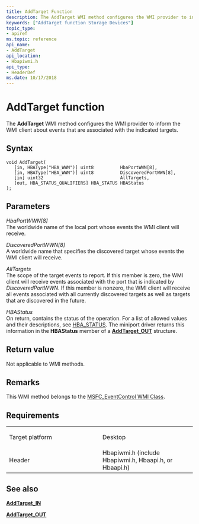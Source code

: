 ```yaml
---
title: AddTarget Function
description: The AddTarget WMI method configures the WMI provider to inform the WMI client about events that are associated with the indicated targets.
keywords: ["AddTarget function Storage Devices"]
topic_type:
- apiref
ms.topic: reference
api_name:
- AddTarget
api_location:
- Hbapiwmi.h
api_type:
- HeaderDef
ms.date: 10/17/2018
---
```


# AddTarget function


The **AddTarget** WMI method configures the WMI provider to inform the WMI client about events that are associated with the indicated targets.

## Syntax

```ManagedCPlusPlus
void AddTarget(
   [in, HBAType("HBA_WWN")] uint8          HbaPortWWN[8],
   [in, HBAType("HBA_WWN")] uint8          DiscoveredPortWWN[8],
   [in] uint32                             AllTargets,
   [out, HBA_STATUS_QUALIFIERS] HBA_STATUS HBAStatus
);
```

## Parameters

*HbaPortWWN\[8\]*   
The worldwide name of the local port whose events the WMI client will receive.

*DiscoveredPortWWN\[8\]*   
A worldwide name that specifies the discovered target whose events the WMI client will receive.

*AllTargets*   
The scope of the target events to report. If this member is zero, the WMI client will receive events associated with the port that is indicated by *DiscoveredPortWWN*. If this member is nonzero, the WMI client will receive all events associated with all currently discovered targets as well as targets that are discovered in the future.

*HBAStatus*   
On return, contains the status of the operation. For a list of allowed values and their descriptions, see [HBA\_STATUS](hba-status.md). The miniport driver returns this information in the **HBAStatus** member of a [**AddTarget\_OUT**](/windows-hardware/drivers/ddi/hbapiwmi/ns-hbapiwmi-_addtarget_out) structure.

## Return value

Not applicable to WMI methods.

## Remarks

This WMI method belongs to the [MSFC\_EventControl WMI Class](msfc-eventcontrol-wmi-class.md).

## Requirements

<table>
<colgroup>
<col width="50%" />
<col width="50%" />
</colgroup>
<tbody>
<tr class="odd">
<td align="left"><p>Target platform</p></td>
<td align="left">Desktop</td>
</tr>
<tr class="even">
<td align="left"><p>Header</p></td>
<td align="left">Hbapiwmi.h (include Hbapiwmi.h, Hbaapi.h, or Hbaapi.h)</td>
</tr>
</tbody>
</table>

## <span id="see_also"></span>See also


[**AddTarget\_IN**](/windows-hardware/drivers/ddi/hbapiwmi/ns-hbapiwmi-_addtarget_in)

[**AddTarget\_OUT**](/windows-hardware/drivers/ddi/hbapiwmi/ns-hbapiwmi-_addtarget_out)

 

